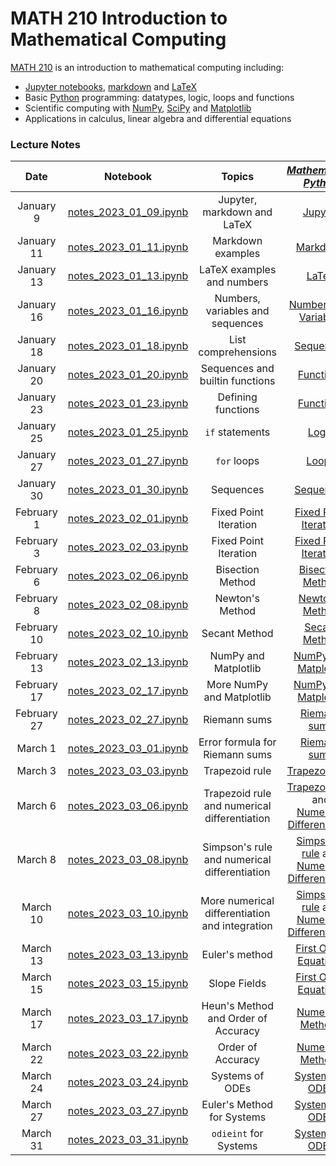 # MATH 210 Introduction to Mathematical Computing

[MATH 210](https://courses.students.ubc.ca/cs/courseschedule?pname=subjarea&tname=subj-course&dept=MATH&course=210) is an introduction to mathematical computing including:

* [Jupyter notebooks](http://jupyter.org/), [markdown](https://en.wikipedia.org/wiki/Markdown) and [LaTeX](https://en.wikibooks.org/wiki/LaTeX/Mathematics)
* Basic [Python](https://www.python.org/) programming: datatypes, logic, loops and functions
* Scientific computing with [NumPy](http://www.numpy.org/), [SciPy](https://scipy.org/) and [Matplotlib](https://matplotlib.org/)
* Applications in calculus, linear algebra and differential equations

### Lecture Notes

| Date | Notebook | Topics | [*Mathematical Python*](https://patrickwalls.github.io/mathematicalpython) |
| :---: | :---: | :---: | :---: |
| January 9 | [notes_2023_01_09.ipynb](notes_2023_01_09.ipynb) | Jupyter, markdown and LaTeX | [Jupyter](https://patrickwalls.github.io/mathematicalpython/jupyter/notebook/) |
| January 11 | [notes_2023_01_11.ipynb](notes_2023_01_11.ipynb) | Markdown examples | [Markdown](https://patrickwalls.github.io/mathematicalpython/jupyter/markdown/) |
| January 13 | [notes_2023_01_13.ipynb](notes_2023_01_13.ipynb) | LaTeX examples and numbers | [LaTeX](https://patrickwalls.github.io/mathematicalpython/jupyter/latex/) |
| January 16 | [notes_2023_01_16.ipynb](notes_2023_01_16.ipynb) | Numbers, variables and sequences | [Numbers](https://patrickwalls.github.io/mathematicalpython/python/numbers/) and [Variables](https://patrickwalls.github.io/mathematicalpython/python/variables/) |
| January 18 | [notes_2023_01_18.ipynb](notes_2023_01_18.ipynb) | List comprehensions | [Sequences](https://patrickwalls.github.io/mathematicalpython/python/sequences/) |
| January 20 | [notes_2023_01_20.ipynb](notes_2023_01_20.ipynb) | Sequences and builtin functions | [Functions](https://patrickwalls.github.io/mathematicalpython/python/functions/) |
| January 23 | [notes_2023_01_23.ipynb](notes_2023_01_23.ipynb) | Defining functions | [Functions](https://patrickwalls.github.io/mathematicalpython/python/functions/) |
| January 25 | [notes_2023_01_25.ipynb](notes_2023_01_25.ipynb) | `if` statements | [Logic](https://patrickwalls.github.io/mathematicalpython/python/logic/) |
| January 27 | [notes_2023_01_27.ipynb](notes_2023_01_27.ipynb) | `for` loops | [Loops](https://patrickwalls.github.io/mathematicalpython/python/loops/) |
| January 30 | [notes_2023_01_30.ipynb](notes_2023_01_30.ipynb) | Sequences | [Sequences](https://en.wikipedia.org/wiki/Sequence) |
| February 1 | [notes_2023_02_01.ipynb](notes_2023_02_01.ipynb) | Fixed Point Iteration | [Fixed Point Iteration](https://en.wikipedia.org/wiki/Fixed-point_iteration) |
| February 3 | [notes_2023_02_03.ipynb](notes_2023_02_03.ipynb) | Fixed Point Iteration | [Fixed Point Iteration](https://en.wikipedia.org/wiki/Fixed-point_iteration) |
| February 6 | [notes_2023_02_06.ipynb](notes_2023_02_06.ipynb) | Bisection Method | [Bisection Method](https://patrickwalls.github.io/mathematicalpython/root-finding/bisection/) |
| February 8 | [notes_2023_02_08.ipynb](notes_2023_02_08.ipynb) | Newton's Method | [Newton's Method](https://patrickwalls.github.io/mathematicalpython/root-finding/newton/) |
| February 10 | [notes_2023_02_10.ipynb](notes_2023_02_10.ipynb) | Secant Method | [Secant Method](https://patrickwalls.github.io/mathematicalpython/root-finding/secant/) |
| February 13 | [notes_2023_02_13.ipynb](notes_2023_02_13.ipynb) | NumPy and Matplotlib | [NumPy](https://patrickwalls.github.io/mathematicalpython/scipy/numpy/) and [Matplotlib](https://patrickwalls.github.io/mathematicalpython/scipy/matplotlib/) |
| February 17 | [notes_2023_02_17.ipynb](notes_2023_02_17.ipynb) | More NumPy and Matplotlib | [NumPy](https://patrickwalls.github.io/mathematicalpython/scipy/numpy/) and [Matplotlib](https://patrickwalls.github.io/mathematicalpython/scipy/matplotlib/) |
| February 27 | [notes_2023_02_27.ipynb](notes_2023_02_27.ipynb) | Riemann sums | [Riemann sums](https://patrickwalls.github.io/mathematicalpython/integration/riemann-sums/) |
| March 1 | [notes_2023_03_01.ipynb](notes_2023_03_01.ipynb) | Error formula for Riemann sums | [Riemann sums](https://patrickwalls.github.io/mathematicalpython/integration/riemann-sums/) |
| March 3 | [notes_2023_03_03.ipynb](notes_2023_03_03.ipynb) | Trapezoid rule | [Trapezoid rule](https://patrickwalls.github.io/mathematicalpython/integration/trapezoid-rule/) |
| March 6 | [notes_2023_03_06.ipynb](notes_2023_03_06.ipynb) | Trapezoid rule and numerical differentiation | [Trapezoid rule](https://patrickwalls.github.io/mathematicalpython/integration/trapezoid-rule/) and [Numerical Differentiation](https://patrickwalls.github.io/mathematicalpython/differentiation/differentiation/) |
| March 8 | [notes_2023_03_08.ipynb](notes_2023_03_08.ipynb) | Simpson's rule and numerical differentiation | [Simpson's rule](https://patrickwalls.github.io/mathematicalpython/integration/simpsons-rule/) and [Numerical Differentiation](https://patrickwalls.github.io/mathematicalpython/differentiation/differentiation/) |
| March 10 | [notes_2023_03_10.ipynb](notes_2023_03_10.ipynb) | More numerical differentiation and integration | [Simpson's rule](https://patrickwalls.github.io/mathematicalpython/integration/simpsons-rule/) and [Numerical Differentiation](https://patrickwalls.github.io/mathematicalpython/differentiation/differentiation/) |
| March 13 | [notes_2023_03_13.ipynb](notes_2023_03_13.ipynb) | Euler's method | [First Order Equations](https://patrickwalls.github.io/mathematicalpython/differential-equations/first-order/) |
| March 15 | [notes_2023_03_15.ipynb](notes_2023_03_15.ipynb) | Slope Fields | [First Order Equations](https://patrickwalls.github.io/mathematicalpython/differential-equations/first-order/) |
| March 17 | [notes_2023_03_17.ipynb](notes_2023_03_17.ipynb) | Heun's Method and Order of Accuracy | [Numerical Methods](https://patrickwalls.github.io/mathematicalpython/differential-equations/numerical-methods/) |
| March 22 | [notes_2023_03_22.ipynb](notes_2023_03_22.ipynb) | Order of Accuracy | [Numerical Methods](https://patrickwalls.github.io/mathematicalpython/differential-equations/numerical-methods/) |
| March 24 | [notes_2023_03_24.ipynb](notes_2023_03_24.ipynb) | Systems of ODEs | [Systems of ODEs](https://patrickwalls.github.io/mathematicalpython/differential-equations/systems/) |
| March 27 | [notes_2023_03_27.ipynb](notes_2023_03_27.ipynb) | Euler's Method for Systems | [Systems of ODEs](https://patrickwalls.github.io/mathematicalpython/differential-equations/systems/) |
| March 31 | [notes_2023_03_31.ipynb](notes_2023_03_31.ipynb) | `odieint` for Systems | [Systems of ODEs](https://patrickwalls.github.io/mathematicalpython/differential-equations/systems/) |